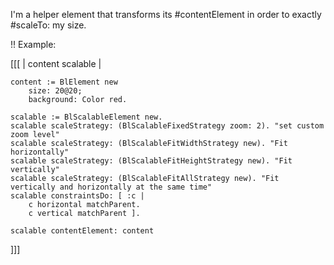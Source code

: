 I'm a helper element that transforms its #contentElement in order to exactly #scaleTo:  my size.

!! Example:

[[[
	| content scalable |
	
	content := BlElement new 
		size: 20@20;
		background: Color red.
	
	scalable := BlScalableElement new.
	scalable scaleStrategy: (BlScalableFixedStrategy zoom: 2). "set custom zoom level"
	scalable scaleStrategy: (BlScalableFitWidthStrategy new). "Fit horizontally"
	scalable scaleStrategy: (BlScalableFitHeightStrategy new). "Fit vertically"
	scalable scaleStrategy: (BlScalableFitAllStrategy new). "Fit vertically and horizontally at the same time"
	scalable constraintsDo: [ :c |
		c horizontal matchParent.
		c vertical matchParent ].

	scalable contentElement: content
]]]